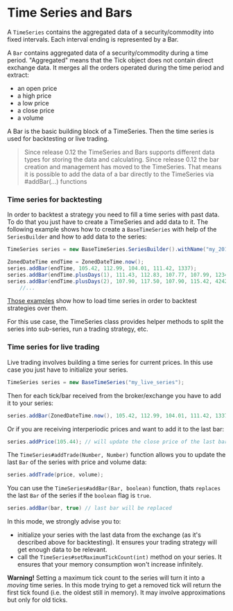 # Time Series and Bars
A `TimeSeries` contains the aggregated data of a security/commodity into fixed intervals. Each interval ending is represented by a Bar.

A `Bar` contains aggregated data of a security/commodity during a time period. "Aggregated" means that the Tick object does not contain direct exchange data. It merges all the orders operated during the time period and extract:

  * an open price
  * a high price
  * a low price
  * a close price
  * a volume

A Bar is the basic building block of a TimeSeries. Then the time series is used for backtesting or live trading.

> Since release 0.12 the TimeSeries and Bars supports different data types for storing the data and calculating.
> Since release 0.12 the bar creation and management has moved to the TimeSeries. That means it is possible to add the data of a bar directly to the TimeSeries via #addBar(...) functions

### Time series for backtesting

In order to backtest a strategy you need to fill a time series with past data. To do that you just have to create a TimeSeries and add data to it. The following example shows how to create a `BaseTimeSeries` with help of the ``SeriesBuilder`` and how to add data to the series:

```java
TimeSeries series = new BaseTimeSeries.SeriesBuilder().withName("my_2017_series").build();

ZonedDateTime endTime = ZonedDateTime.now();
series.addBar(endTime, 105.42, 112.99, 104.01, 111.42, 1337);
series.addBar(endTime.plusDays(1), 111.43, 112.83, 107.77, 107.99, 1234);
series.addBar(endTime.plusDays(2), 107.90, 117.50, 107.90, 115.42, 4242);
    //...

```

[Those examples](Usage-examples.html) show how to load time series in order to backtest strategies over them.

For this use case, the TimeSeries class provides helper methods to split the series into sub-series, run a trading strategy, etc.

### Time series for live trading

Live trading involves building a time series for current prices. In this use case you just have to initialize your series.

```java
TimeSeries series = new BaseTimeSeries("my_live_series");
```

Then for each tick/bar received from the broker/exchange you have to add it to your series:

```java
series.addBar(ZonedDateTime.now(), 105.42, 112.99, 104.01, 111.42, 1337));
```

Or if you are receiving interperiodic prices and want to add it to the last bar:

```java
series.addPrice(105.44); // will update the close price of the last bar (and min/max price if necessary)
```

The `TimeSeries#addTrade(Number, Number)` function allows you to update the last `Bar` of the series with price and volume data:

```java
series.addTrade(price, volume);
```

You can use the `TimeSeries#addBar(Bar, boolean)` function, thats `replaces` the last `Bar` of the series if the `boolean` flag is `true`.

```java
series.addBar(bar, true) // last bar will be replaced
```

In this mode, we strongly advise you to:

  * initialize your series with the last data from the exchange (as it's described above for backtesting). It ensures your trading strategy will get enough data to be relevant.
  * call the `TimeSeries#setMaximumTickCount(int)` method on your series. It ensures that your memory consumption won't increase infinitely.

**Warning!** Setting a maximum tick count to the series will turn it into a *moving* time series. In this mode trying to get a removed tick will return the first tick found (i.e. the oldest still in memory). It may involve approximations but only for old ticks.